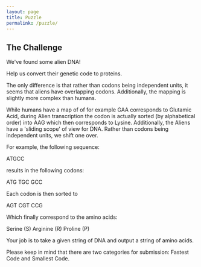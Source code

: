 ```yaml
---
layout: page
title: Puzzle
permalink: /puzzle/
---
```


## The Challenge

We've found some alien DNA!

Help us convert their genetic code to proteins.

The only difference is that rather than codons being independent units, it seems that aliens have overlapping codons. Additionally, the mapping is slightly more complex
than humans. 

While humans have a map of of for example GAA corresponds to Glutamic Acid, during Alien transcription the codon is actually sorted (by alphabetical order) into AAG which then corresponds to Lysine.
Additionally, the Aliens have a 'sliding scope' of view for DNA. Rather than codons being independent units, we shift one over.

For example, the following sequence:

ATGCC

results in the following codons:

ATG
TGC
GCC

Each codon is then sorted to

AGT
CGT
CCG

Which finally correspond to the amino acids:

Serine (S)
Arginine (R)
Proline (P)

Your job is to take a given string of DNA and output a string of amino acids.

Please keep in mind that there are two categories for submission: Fastest Code and Smallest Code.